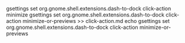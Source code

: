 gsettings set org.gnome.shell.extensions.dash-to-dock click-action minimize
gsettings set org.gnome.shell.extensions.dash-to-dock click-action minimize-or-previews >> click-action.md
echo gsettings set org.gnome.shell.extensions.dash-to-dock click-action minimize-or-previews
